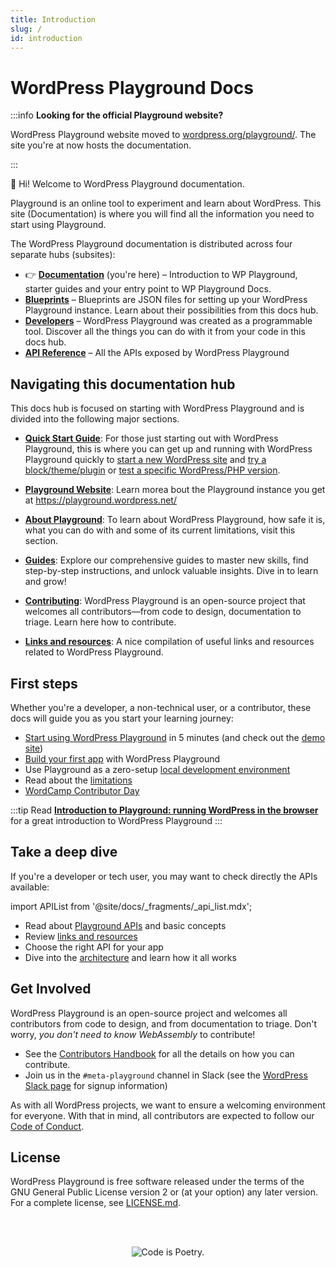 ```yaml
---
title: Introduction
slug: /
id: introduction
---
```


# WordPress Playground Docs

:::info **Looking for the official Playground website?**

WordPress Playground website moved to [wordpress.org/playground/](https://wordpress.org/playground/). The site you're at now hosts the documentation.

:::

👋 Hi! Welcome to WordPress Playground documentation.

Playground is an online tool to experiment and learn about WordPress. This site (Documentation) is where you will find all the information you need to start using Playground.

<p class="docs-hubs">The WordPress Playground documentation is distributed across four separate hubs (subsites):</p>

-   👉 [**Documentation**](/wordpress-playground/) (you're here) – Introduction to WP Playground, starter guides and your entry point to WP Playground Docs.
-   [**Blueprints**](/wordpress-playground/blueprints/index) – Blueprints are JSON files for setting up your WordPress Playground instance. Learn about their possibilities from this docs hub.
-   [**Developers**](/wordpress-playground/developers) – WordPress Playground was created as a programmable tool. Discover all the things you can do with it from your code in this docs hub.
-   [**API Reference**](/wordpress-playground/api) – All the APIs exposed by WordPress Playground

## Navigating this documentation hub

This docs hub is focused on starting with WordPress Playground and is divided into the following major sections.

-   **[Quick Start Guide](./quick-start-guide.md)**: For those just starting out with WordPress Playground, this is where you can get up and running with WordPress Playground quickly to [start a new WordPress site](/wordpress-playground/quick-start-guide#start-a-new-wordpress-site) and [try a block/theme/plugin](/wordpress-playground/quick-start-guide#try-a-block-a-theme-or-a-plugin) or [test a specific WordPress/PHP version](/wordpress-playground/quick-start-guide#use-a-specific-wordpress-or-php-version).

-   **[Playground Website](./web-instance)**: Learn morea bout the Playground instance you get at https://playground.wordpress.net/

-   **[About Playground](./about/index.md)**: To learn about WordPress Playground, how safe it is, what you can do with and some of its current limitations, visit this section.

-   **[Guides](./guides/)**: Explore our comprehensive guides to master new skills, find step-by-step instructions, and unlock valuable insights. Dive in to learn and grow!

-   **[Contributing](./contributing/)**: WordPress Playground is an open-source project that welcomes all contributors—from code to design, documentation to triage. Learn here how to contribute.

-   **[Links and resources](./resources)**: A nice compilation of useful links and resources related to WordPress Playground.

## First steps

Whether you're a developer, a non-technical user, or a contributor, these docs will guide you as you start your learning journey:

-   [Start using WordPress Playground](./quick-start-guide.md) in 5 minutes (and check out the [demo site](https://playground.wordpress.net/))
-   [Build your first app](../developers/03-build-an-app/01-index.md) with WordPress Playground
-   Use Playground as a zero-setup [local development environment](../developers/05-local-development/02-vscode-extension.md)
-   Read about the [limitations](../developers/24-limitations/01-index.md)
-   [WordCamp Contributor Day](./contributing/contributor-day.md)

:::tip
Read [**Introduction to Playground: running WordPress in the browser**](https://developer.wordpress.org/news/2024/04/05/introduction-to-playground-running-wordpress-in-the-browser/) for a great introduction to WordPress Playground
:::

## Take a deep dive

If you're a developer or tech user, you may want to check directly the APIs available:

import APIList from '@site/docs/\_fragments/\_api_list.mdx';

-   Read about [Playground APIs](../developers/06-playground-apis/01-index.md) and basic concepts
-   Review [links and resources](./resources.md)
-   Choose the right API for your app <APIList />
-   Dive into the [architecture](../developers/23-architecture/01-index.md) and learn how it all works

## Get Involved

WordPress Playground is an open-source project and welcomes all contributors from code to design, and from documentation to triage. Don't worry, _you don't need to know WebAssembly_ to contribute!

-   See the [Contributors Handbook](./contributing/) for all the details on how you can contribute.
-   Join us in the `#meta-playground` channel in Slack (see the [WordPress Slack page](https://make.wordpress.org/chat/) for signup information)

As with all WordPress projects, we want to ensure a welcoming environment for everyone. With that in mind, all contributors are expected to follow our [Code of Conduct](https://make.wordpress.org/handbook/community-code-of-conduct/).

## License

WordPress Playground is free software released under the terms of the GNU General Public License version 2 or (at your option) any later version. For a complete license, see [LICENSE.md](https://github.com/WordPress/wordpress-playground/blob/trunk/LICENSE).

<br/><br/><p align="center"><img src="https://s.w.org/style/images/codeispoetry.png?1" alt="Code is Poetry." /></p>

